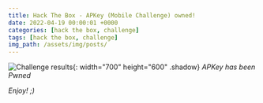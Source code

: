 ```yaml
---
title: Hack The Box - APKey (Mobile Challenge) owned!
date: 2022-04-19 00:00:01 +0000
categories: [hack the box, challenge]
tags: [hack the box, challenge]
img_path: /assets/img/posts/
---
```


![Challenge results](owned-apkey.png){: width="700" height="600" .shadow}
_APKey has been Pwned_

_Enjoy! ;)_
